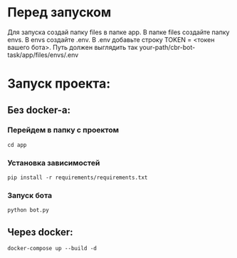 # Перед запуском
Для запуска создай папку files в папке app. В папке files создайте папку envs. В envs создайте .env. В .env добавьте строку TOKEN = <токен вашего бота>. Путь должен выглядить так your-path/cbr-bot-task/app/files/envs/.env

# Запуск проекта:
## Без docker-а:
  ### Перейдем в папку с проектом
    cd app 

  ### Установка зависимостей
    pip install -r requirements/requirements.txt 
 
  ### Запуск бота
  
    python bot.py 

## Через docker:
    docker-compose up --build -d 


